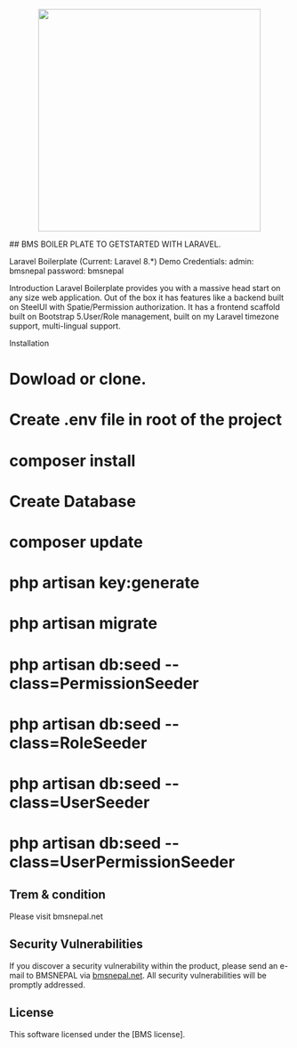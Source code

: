 <p align="center"><a href="bmsnepal.net" target="_blank"><img src="https://bmsnepal.net/assets/img/11.png" width="400"></a></p>## BMS BOILER PLATE TO GETSTARTED WITH LARAVEL.

Laravel Boilerplate (Current: Laravel 8.*)
Demo Credentials:
admin: bmsnepal
password: bmsnepal


Introduction
Laravel Boilerplate provides you with a massive head start on any size web application. Out of the box it has features like a backend built on SteelUI with Spatie/Permission authorization. It has a frontend scaffold built on Bootstrap 5.User/Role management, built on my Laravel timezone support, multi-lingual support.

Installation
# Dowload or clone.
# Create .env file in root of the project
# composer install
# Create Database

# composer update
# php artisan key:generate
# php artisan migrate

# php artisan db:seed --class=PermissionSeeder
# php artisan db:seed --class=RoleSeeder
# php artisan db:seed --class=UserSeeder
# php artisan db:seed --class=UserPermissionSeeder

## Trem & condition

Please visit bmsnepal.net


## Security Vulnerabilities

If you discover a security vulnerability within the product, please send an e-mail to BMSNEPAL via [bmsnepal.net](mailto:info@bmsnepal.net). All security vulnerabilities will be promptly addressed.

## License

This software licensed under the [BMS license].
